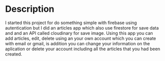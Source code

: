 # Description

I started this project for do something simple with firebase using autentication but I did an articles app which also use firestore for save data and and an API called cloudinary for save image. Using this app you can add articles, edit, delete using an your own account which you can create with email or gmail, is addition you can change your information on the aplication or delete your account including all the articles that you had been created.

